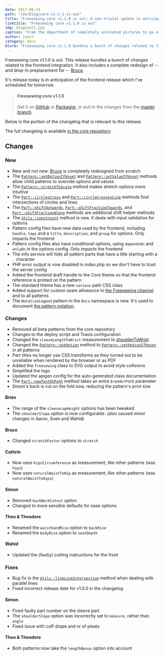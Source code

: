 ```yaml
---
date: 2017-08-24
path: "/en/blog/core-v1-1-1-is-out"
title: "Freesewing core v1.1.0 is out; A non-trivial update in anticipation of the frontend release"
linktitle: "Freesewing core v1.1.0 is out"
img: diagonals.jpg
caption: "From the department of completely unrelated pictures to go along blog posts"
author: joost
category: docs
blurb: "Freesewing core v1.1.0 bundles a bunch of changes related to frontend integration and a complete redesign of Bruce."
---
```


Freesewing core v1.1.0 is out. This release bundles a bunch of changes related to the frontend integration. It also includes a complete redesign of -- and drop-in preplacement for -- [Bruce](/patterns/bruce).

It's release today is in anticipation of the frontend release which I've scheduled for tomorrow.

> #### Freesewing core v1.1.0
> 
> Get it on [GitHub](https://github.com/freesewing/core/releases/tag/v1.1.0) or [Packagist](https://packagist.org/packages/freesewing/core), or pull in the changes from the [master branch](https://github.com/freesewing/core/tree/master)

Below is the portion of the changelog that is relevant to this release.

The full changelog is available [in the core repository](https://github.com/freesewing/core/blob/develop/CHANGELOG.md).

## Changes

### New

- New and not new: [Bruce](/patterns/bruce) is completely redesigned from scratch
- The [`Pattern::setOptionIfUnset`](/docs/core/classdocs/patterns/core/pattern#setoptionifunset) and [`Pattern::setValueIfUnset`](/docs/core/classdocs/patterns/core/pattern#setvalueifunset) methods allow child patterns to override options and values
- The [`Pattern::stretchToScale`](/docs/core/classdocs/patterns/core/pattern#stretchtoscale) method makes stretch options more intuitive
- The [`Part::circlesCross`](/docs/core/classdocs/src/part#circlescross) and [`Part::circleCrossesLine`](/docs/core/classdocs/src/part#circlecrossesline) methods find intersections of circles and lines
- The [`Part::shiftOutwards`](/docs/core/classdocs/src/part#shiftoutwards), [`Part::shiftFractionTowards`](/docs/core/classdocs/src/part#shiftfractiontowards), and [`Part::shiftFractionAlong`](/docs/core/classdocs/src/part#shiftfractionalong) methods are additional shift helper methods
- The [`Utils::constraint`](/docs/core/classdocs/src/utils#constraint) method is new. It deals with input validation for options
- Pattern config files have new data used by the frontend, including `handle`, `tags` and a `title`, `description`, and `group` for options. Only impacts the frontend
- Pattern config files also have conditional options, using `dependsOn` and `onlyOn` in the options config. Only impacts the frontend
- The info service will hide all pattern parts that have a title starting with a `.` character
- PHP error output is now disabled in index.php so we don't have to trust the server config
- Added the frontend draft handle to the Core theme so that the frontend reference is printed on the pattern
- The standard theme has a new `various` path CSS class
- Added support for custom seam allowance to [the Freesewing channel](/docs/core/classdocs/channels/core/freesewing) and to all patterns
- The `NotationLegend` pattern in the `Docs` namespace is new. It's used to document [the pattern notation](/docs/patterns/notation).

### Changes

- Removed all beta patterns from the core repository
- Changes to the deploy script and Travis configuration
- Changed the `sleeveLengthToWrist` measurement to [shoulderToWrist](/docs/measurements/shouldertowrist)
- Changed the [`Pattern::setOption`](/docs/core/classdocs/patterns/core/pattern#setoption) method to [`Pattern::setOptionIfUnset`](/docs/core/classdocs/patterns/core/pattern#setoptionifunset) in all patterns
- Part titles no longer use CSS transforms as they turned out to be unreliable when rendered by the browser or as PDF
- Added the `freesewing` class to SVG output to avoid style collisions
- Simplified the logo
- Updated the apigen config for the auto-generated class documentation
- The [`Part::newTextOnPath`](/docs/core/classdocs/src/part#newtextonpath) method takes an extra `$renderPath` parameter
- Simon's back is cut on the fold now, reducing the pattern's print size

#### Brian

- The range of the `sleevecapHeight` options has been tweaked
- The `shoulderSlope` option is now configurable. (also caused minor changes in Aaron, Sven and Wahid)

#### Bruce

- Changed `stretchFactor` options to `stretch`

#### Cathrin

- Now uses `hipsCircumference` as measurement, like other patterns (was `hips`)
- Now uses `naturalWaistToHip` as measurement, like other patterns (was `naturalWaistToHips`)

#### Simon

- Removed `backNeckCutout` option
- Changed to more sensible defaults for ease options

#### Theo & Theodore

- Renamed the `waistbandRise` option to `backRise`
- Renamed the `bodyRise` option to `seatDepth`

#### Wahid

- Updated the (faulty) cutting instructions for the front

### Fixes

- Bug fix in the [`Utils::lineLineIntersection`](/docs/core/classdocs/src/utils#linelineintersection) method when dealing with parallel lines
- Fixed incorrect release date for v1.0.0 in the changelog

#### Simon

- Fixed faulty part number on the sleeve part
- The `shoulderSlope` option was incorrectly set to `measure`, rather than `angle`
- Fixed issue with cuff drape and nr of pleats

#### Theo & Theodore

- Both patterns now take the `lengthBonus` option into account